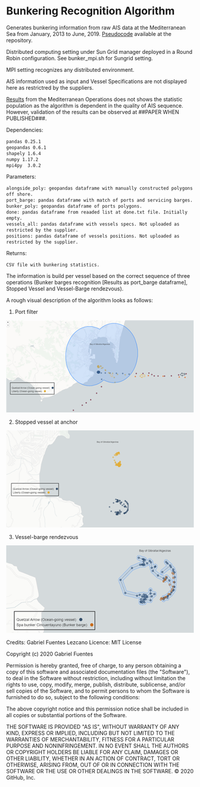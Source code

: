 # Bunkering Recognition Algorithm
Generates bunkering information from raw AIS data at the Mediterranean Sea from January, 2013 to June, 2019.
[Pseudocode](https://github.com/gabrielfuenmar/bunkering-recognition/blob/master/pseudo.pdf) available at the repository.

Distributed computing setting under Sun Grid manager deployed in a Round Robin configuration. See bunker_mpi.sh for Sungrid setting.

MPI setting recognizes any distributed environment.

AIS information used as input and Vessel Specifications are not displayed here as restrictred by the suppliers.

[Results](https://github.com/gabrielfuenmar/bunkering-recognition/blob/master/bunkering_ops_mediterranean.csv) from the Mediterranean Operations does not shows the statistic population as the algorithm is dependent in the quality of AIS sequence. However, validation of the results can be observed at ##PAPER WHEN PUBLISHED###.

Dependencies:

    pandas 0.25.1
    geopandas 0.6.1
    shapely 1.6.4
    numpy 1.17.2
    mpi4py  3.0.2

Parameters:
        
    alongside_poly: geopandas dataframe with manually constructed polygons off shore.
    port_barge: pandas dataframe with match of ports and servicing barges.
    bunker_poly: geopandas dataframe of ports polygons.
    done: pandas dataframe from reaaded list at done.txt file. Initially empty.
    vessels_all: pandas dataframe with vessels specs. Not uploaded as restricted by the supplier.
    positions: pandas dataframe of vessels positions. Not uploaded as restricted by the supplier.

Returns:
    
    CSV file with bunkering statistics.

The information is build per vessel based on the correct sequence of three operations (Bunker barges recognition [Results as port_barge dataframe], Stopped Vessel and Vessel-Barge rendezvous).

A rough visual description of the algorithm looks as follows:
1. Port filter

![alt text](https://github.com/gabrielfuenmar/bunkering-recognition/blob/master/1_port_filter.png?raw=true)

2. Stopped vessel at anchor 

![alt text](https://github.com/gabrielfuenmar/bunkering-recognition/blob/master/2_anchoring_detection.png?raw=true)

3. Vessel-barge rendezvous

![alt text](https://github.com/gabrielfuenmar/bunkering-recognition/blob/master/3_vessel_barge_rendezvous.png?raw=true)


Credits: Gabriel Fuentes Lezcano
Licence: MIT License

Copyright (c) 2020 Gabriel Fuentes

Permission is hereby granted, free of charge, to any person obtaining a copy of this software and associated documentation files (the "Software"), to deal in the Software without restriction, including without limitation the rights to use, copy, modify, merge, publish, distribute, sublicense, and/or sell copies of the Software, and to permit persons to whom the Software is furnished to do so, subject to the following conditions:

The above copyright notice and this permission notice shall be included in all copies or substantial portions of the Software.

THE SOFTWARE IS PROVIDED "AS IS", WITHOUT WARRANTY OF ANY KIND, EXPRESS OR IMPLIED, INCLUDING BUT NOT LIMITED TO THE WARRANTIES OF MERCHANTABILITY, FITNESS FOR A PARTICULAR PURPOSE AND NONINFRINGEMENT. IN NO EVENT SHALL THE AUTHORS OR COPYRIGHT HOLDERS BE LIABLE FOR ANY CLAIM, DAMAGES OR OTHER LIABILITY, WHETHER IN AN ACTION OF CONTRACT, TORT OR OTHERWISE, ARISING FROM, OUT OF OR IN CONNECTION WITH THE SOFTWARE OR THE USE OR OTHER DEALINGS IN THE SOFTWARE. © 2020 GitHub, Inc.

    
    
    
